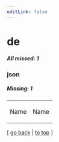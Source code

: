 ```yaml
---
editLink: false
---
```


# de

##### All missed: 1


### json

##### Missing: 1

<table width="100%">
<tr><td width="50%">

Name

</td><td width="50%">

Name

</td></tr>
</table>

[ [go back](../status.md) | [to top](#) ]

